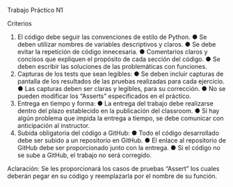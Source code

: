 Trabajo Práctico N1

Criterios
1) El código debe seguir las convenciones de estilo de Python.
● Se deben utilizar nombres de variables descriptivos y claros.
● Se debe evitar la repetición de código innecesaria.
● Comentarios claros y concisos que expliquen el propósito de cada sección del
código.
● Se deben escribir las soluciones de las problemáticas con funciones.
2) Capturas de los tests que sean legibles:
● Se deben incluir capturas de pantalla de los resultados de las pruebas
realizadas para cada ejercicio.
● Las capturas deben ser claras y legibles, para su corrección.
● No se pueden modificar los “Asserts” especificados en el práctico.
3) Entrega en tiempo y forma:
● La entrega del trabajo debe realizarse dentro del plazo establecido en la
publicación del classroom.
● Si hay algún problema que impida la entrega a tiempo, se debe comunicar con
anticipación al instructor.
4) Subida obligatoria del código a GitHub:
● Todo el código desarrollado debe ser subido a un repositorio en GitHub.
● El enlace al repositorio de GitHub debe ser proporcionado junto con la
entrega.
● Si el código no se sube a GitHub, el trabajo no será corregido.

Aclaración: Se les proporcionará los casos de pruebas “Assert” los cuales deberán pegar
en su código y reemplazarla por el nombre de su función.
